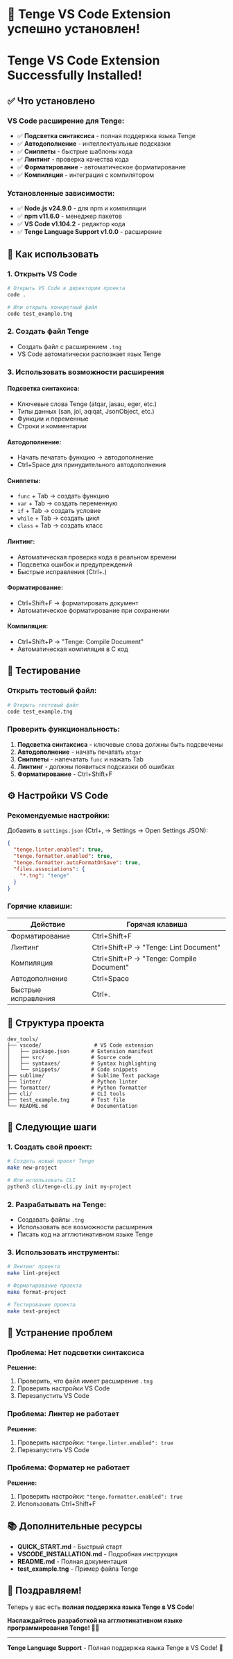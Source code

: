 # 🎉 Tenge VS Code Extension успешно установлен!
# Tenge VS Code Extension Successfully Installed!

## ✅ Что установлено

### **VS Code расширение для Tenge:**
- ✅ **Подсветка синтаксиса** - полная поддержка языка Tenge
- ✅ **Автодополнение** - интеллектуальные подсказки
- ✅ **Сниппеты** - быстрые шаблоны кода
- ✅ **Линтинг** - проверка качества кода
- ✅ **Форматирование** - автоматическое форматирование
- ✅ **Компиляция** - интеграция с компилятором

### **Установленные зависимости:**
- ✅ **Node.js v24.9.0** - для npm и компиляции
- ✅ **npm v11.6.0** - менеджер пакетов
- ✅ **VS Code v1.104.2** - редактор кода
- ✅ **Tenge Language Support v1.0.0** - расширение

## 🚀 Как использовать

### 1. **Открыть VS Code**
```bash
# Открыть VS Code в директории проекта
code .

# Или открыть конкретный файл
code test_example.tng
```

### 2. **Создать файл Tenge**
- Создать файл с расширением `.tng`
- VS Code автоматически распознает язык Tenge

### 3. **Использовать возможности расширения**

#### **Подсветка синтаксиса:**
- Ключевые слова Tenge (atqar, jasau, eger, etc.)
- Типы данных (san, jol, aqıqat, JsonObject, etc.)
- Функции и переменные
- Строки и комментарии

#### **Автодополнение:**
- Начать печатать функцию → автодополнение
- Ctrl+Space для принудительного автодополнения

#### **Сниппеты:**
- `func` + Tab → создать функцию
- `var` + Tab → создать переменную
- `if` + Tab → создать условие
- `while` + Tab → создать цикл
- `class` + Tab → создать класс

#### **Линтинг:**
- Автоматическая проверка кода в реальном времени
- Подсветка ошибок и предупреждений
- Быстрые исправления (Ctrl+.)

#### **Форматирование:**
- Ctrl+Shift+F → форматировать документ
- Автоматическое форматирование при сохранении

#### **Компиляция:**
- Ctrl+Shift+P → "Tenge: Compile Document"
- Автоматическая компиляция в C код

## 🧪 Тестирование

### **Открыть тестовый файл:**
```bash
# Открыть тестовый файл
code test_example.tng
```

### **Проверить функциональность:**
1. **Подсветка синтаксиса** - ключевые слова должны быть подсвечены
2. **Автодополнение** - начать печатать `atqar`
3. **Сниппеты** - напечатать `func` и нажать Tab
4. **Линтинг** - должны появиться подсказки об ошибках
5. **Форматирование** - Ctrl+Shift+F

## ⚙️ Настройки VS Code

### **Рекомендуемые настройки:**
Добавить в `settings.json` (Ctrl+, → Settings → Open Settings JSON):

```json
{
  "tenge.linter.enabled": true,
  "tenge.formatter.enabled": true,
  "tenge.formatter.autoFormatOnSave": true,
  "files.associations": {
    "*.tng": "tenge"
  }
}
```

### **Горячие клавиши:**
| Действие | Горячая клавиша |
|----------|------------------|
| Форматирование | Ctrl+Shift+F |
| Линтинг | Ctrl+Shift+P → "Tenge: Lint Document" |
| Компиляция | Ctrl+Shift+P → "Tenge: Compile Document" |
| Автодополнение | Ctrl+Space |
| Быстрые исправления | Ctrl+. |

## 📁 Структура проекта

```
dev_tools/
├── vscode/                 # VS Code extension
│   ├── package.json       # Extension manifest
│   ├── src/               # Source code
│   ├── syntaxes/          # Syntax highlighting
│   └── snippets/          # Code snippets
├── sublime/               # Sublime Text package
├── linter/                # Python linter
├── formatter/             # Python formatter
├── cli/                   # CLI tools
├── test_example.tng       # Test file
└── README.md              # Documentation
```

## 🎯 Следующие шаги

### **1. Создать свой проект:**
```bash
# Создать новый проект Tenge
make new-project

# Или использовать CLI
python3 cli/tenge-cli.py init my-project
```

### **2. Разрабатывать на Tenge:**
- Создавать файлы `.tng`
- Использовать все возможности расширения
- Писать код на агглютинативном языке Tenge

### **3. Использовать инструменты:**
```bash
# Линтинг проекта
make lint-project

# Форматирование проекта
make format-project

# Тестирование проекта
make test-project
```

## 🚨 Устранение проблем

### **Проблема: Нет подсветки синтаксиса**
**Решение:**
1. Проверить, что файл имеет расширение `.tng`
2. Проверить настройки VS Code
3. Перезапустить VS Code

### **Проблема: Линтер не работает**
**Решение:**
1. Проверить настройки: `"tenge.linter.enabled": true`
2. Перезапустить VS Code

### **Проблема: Форматер не работает**
**Решение:**
1. Проверить настройки: `"tenge.formatter.enabled": true`
2. Использовать Ctrl+Shift+F

## 📚 Дополнительные ресурсы

- **QUICK_START.md** - Быстрый старт
- **VSCODE_INSTALLATION.md** - Подробная инструкция
- **README.md** - Полная документация
- **test_example.tng** - Пример файла Tenge

## 🎉 Поздравляем!

Теперь у вас есть **полная поддержка языка Tenge в VS Code**! 

**Наслаждайтесь разработкой на агглютинативном языке программирования Tenge! 🚀✨**

---

**Tenge Language Support** - Полная поддержка языка Tenge в VS Code! 🎯




